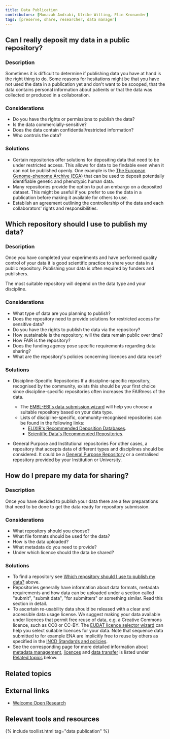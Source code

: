 ```yaml
---
title: Data Publication
contributors: [Munazah Andrabi, Ulrike Witting, Elin Kronander]
tags: [preserve, share, researcher, data manager]
---
```



## Can I really deposit my data in a public repository?

### Description
Sometimes it is difficult to determine if publishing data you have at hand is the right thing to do. Some reasons for hesitations might be that you have not used the data in a publication yet and don't want to be scooped, that the data contains personal information about patients or that the data was collected or produced in a collaboration.

### Considerations
* Do you have the rights or permissions to publish the data?
* Is the data commercially-sensitive?
* Does the data contain confidential/restricted information?
* Who controls the data?

### Solutions
* Certain repositories offer solutions for depositing data that need to be under restricted access. This allows for data to be findable even when it can not be published openly. One example is the [The European Genome-phenome Archive (EGA)](https://ega-archive.org/) that can be used to deposit potentially identifiable genetic and phenotypic human data.
* Many repositories provide the option to put an embargo on a deposited dataset. This might be useful if you prefer to use the data in a publication before making it available for others to use.
* Establish an agreement outlining the controllership of the data and each collaborators' rights and responsibilities.

## Which repository should I use to publish my data?

### Description
Once you have completed your experiments and have performed quality control of your data it is good scientific practice to share your data in a public repository. Publishing your data is often required by funders and publishers.

The most suitable repository will depend on the data type and your discipline.

### Considerations
  * What type of data are you planning to publish?
  * Does the repository need to provide solutions for restricted access for sensitive data?
  * Do you have the rights to publish the data via the repository?
  * How sustainable is the repository, will the data remain public over time?
  * How FAIR is the repository?
  * Does the funding agency pose specific requirements regarding data sharing?
  * What are the repository's policies concerning licences and data reuse?

### Solutions
* Discipline-Specific Repositories
If a discipline-specific repository, recognised by the community, exists this should be your first choice since discipline-specific repositories often increases the FAIRness of the data.
  * The [EMBL-EBI's data submission wizard](https://www.ebi.ac.uk/submission/) will help you choose a suitable repository based on your data type.
  * Lists of discipline-specific, community-recognised repositories can be found in the following links:
    * [ELIXIR's Recommended Deposition Databases](https://elixir-europe.org/platforms/data/elixir-deposition-databases).
    * [Scientific Data's Recommended Repositories](https://www.nature.com/sdata/policies/repositories).


* General Purpose and Institutional repositories
For other cases, a repository that accepts data of different types and disciplines should be considered. It could be a [General Purpose Repository](https://www.nature.com/sdata/policies/repositories#general) or a centralised repository provided by your Institution or University.



## How do I prepare my data for sharing?

### Description
Once you have decided to publish your data there are a few preparations that need to be done to get the data ready for repository submission.

### Considerations
  * What repository should you choose?
  * What file formats should be used for the data?
  * How is the data uploaded?
  * What metadata do you need to provide?
  * Under which licence should the data be shared?

### Solutions
  * To find a repository see [Which repository should I use to publish my data?](#which-repository-should-i-use-to-publish-my-data) above.
  * Repositories generally have information about data formats, metadata requirements and how data can be uploaded under a section called "submit", "submit data", "for submitters" or something similar. Read this section in detail.
  * To ascertain re-usability data should be released with a clear and accessible data usage license. We suggest making your data available under licences that permit free reuse of data, e.g. a Creative Commons licence, such as CC0 or CC-BY. The [EUDAT licence selector wizard](https://ufal.github.io/public-license-selector/) can help you select suitable licences for your data. Note that sequence data submitted to for example ENA are implicitly free to reuse by others as specified in the [INCD Standards and policies](https://www.ebi.ac.uk/ena/browser/about/policies).
  * See the corresponding page for more detailed information about [metadata management](metadata_management), [licences](licensing) and [data transfer](data_transfer) is listed under [Related topics](#related-topics) below.

## Related topics

## External links
* [Welcome Open Research](https://wellcomeopenresearch.org/for-authors/data-guidelines)

## Relevant tools and resources

{% include toollist.html tag="data publication" %}

